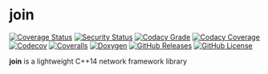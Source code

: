 # join

[![Coverage Status](https://github.com/joinframework/join/workflows/coverage/badge.svg)](https://github.com/joinframework/join/actions?query=workflow%3Acoverage)
[![Security Status](https://github.com/joinframework/join/workflows/security/badge.svg)](https://github.com/joinframework/join/security/code-scanning)
[![Codacy Grade](https://app.codacy.com/project/badge/Grade/c2eda80c815e43748d10b9bde0be7087)](https://www.codacy.com/gh/joinframework/join/dashboard?utm_source=github.com&amp;utm_medium=referral&amp;utm_content=joinframework/join&amp;utm_campaign=Badge_Grade)
[![Codacy Coverage](https://app.codacy.com/project/badge/Coverage/c2eda80c815e43748d10b9bde0be7087)](https://www.codacy.com/gh/joinframework/join/dashboard?utm_source=github.com&utm_medium=referral&utm_content=joinframework/join&utm_campaign=Badge_Coverage)
[![Codecov](https://codecov.io/gh/joinframework/join/branch/main/graph/badge.svg)](https://codecov.io/gh/joinframework/join)
[![Coveralls](https://coveralls.io/repos/github/joinframework/join/badge.svg?branch=main)](https://coveralls.io/github/joinframework/join?branch=main)
[![Doxygen](https://img.shields.io/badge/docs-doxygen-blue.svg)](https://joinframework.github.io/join/index.html)
[![GitHub Releases](https://img.shields.io/github/release/joinframework/join.svg)](https://github.com/joinframework/join/releases/latest)
[![GitHub License](https://img.shields.io/badge/license-MIT-blue.svg)](https://github.com/joinframework/join/blob/main/LICENSE)

**join** is a lightweight C++14 network framework library
